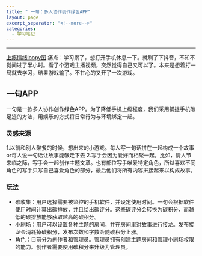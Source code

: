 ```yaml
---
title: " 一句：多人协作创作绿色APP"
layout: page
excerpt_separator: "<!--more-->"
categories:
  - 学习笔记
---
```

> 

<!--more-->


---

[上瘾情绪loopy图](https://ncase.me/loopy/v1.1/?data=[[[1,504,436,0,%22depression%22,0],[2,837,433,0,%22doing%2520things%22,4],[3,673,266,0,%22de-motivation%22,1],[4,1008,267,0,%22fear%2520of%2520mistakes%22,1],[5,1166,440,0,%22anxiety%22,0],[6,1005,619,0,%22accepting%2520mistakes%22,4],[7,670,624,0,%22feeling%2520good%22,4]],[[2,7,59,1,0],[2,6,-61,1,0],[6,5,-59,-1,0],[5,4,-57,1,0],[4,2,-53,-1,0],[3,2,56,-1,0],[1,3,66,1,0],[7,1,63,-1,0]],[[671,447,%22a%2520possible%250Asystems-level%250Aexplanation%2520for%250Awhy%2520depression%2520%2526%250Aanxiety%2520are%2520not%2520just%250Aco-morbid%252C%2520but%250AMUTUALLY%2520SELF-%250AREINFORCING%22],[1001,451,%22CHALLENGE%253A%250A%250Adraw%2520%2526%2520simulate%250Ayour%2520OWN%2520mental%250Afeedback%2520loops%22]],7%5D)
痛点：学习累了，想打开手机休息一下。就刷了下抖音，不知不觉间过了半小时。看了个游戏主播视频，突然觉得自己又可以了。本来是想着打一局就去学习，结果游戏输了。不甘心的又开了一次游戏。

## 一句APP ##
一句是一款多人协作创作绿色APP。为了降低手机上瘾程度，我们采用捕捉手机碳足迹的方法，用娱乐的方式将日常行为与环境绑定一起。

### 灵感来源 ###
1.以前和别人聚餐的时候，想出来的小游戏。每人写一句话拼在一起构成一个故事or每人说一句话让故事能够走下去
2.写手会因为爱好而相聚一起。比如，情人节来临之际，写手会一起创作主题文章。也有部位写手唯爱特定角色，所以喜欢不同角色的写手只写自己喜爱角色的部分，最后他们将所有内容拼接起来以构成故事。

### 玩法 ###
- 碳收集：用户选择需要被监控的手机软件，并设定使用时间。一句会根据软件使用时间计算出碳排放，并且给出碳评分。这些碳评分会转换为碳积分，而越低的碳排放能够获取越高的碳积分。
- 小剧场：用户可以设置各种主题的房间，并在房间里对故事进行接龙。发布接龙会消耗掉碳积分，发布次数和字数会随碳积分上涨。
- 角色：目前分为创作者和管理员。管理员拥有创建主题房间和管理小剧场权限的能力。创作者需要使用碳积分来升级为管理员。